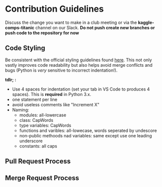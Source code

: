 # Contribution Guidelines

Discuss the change you want to make in a club meeting or via the **kaggle-comps-titanic** channel on our Slack. **Do not push create new branches or push code to the repository  for now**

## Code Styling

Be consistent with the official styling guidelines found [here](https://www.python.org/dev/peps/pep-0008/#when-to-use-trailing-commas). This not only vastly improves code readability but also helps avoid merge conflicts and bugs (Python is *very* sensitive to incorrect indentation!).

**tdlr; :**

- Use 4 spaces for indentation (set your tab in VS Code to produces 4 spaces). This is **required** in Python 3.x.
- one statement per line
- avoid useless comments like "Increment X"
- Naming:
  - modules: all-lowercase
  - class: CapWords
  - type variables: CapWords
  - functions and varibles: all-lowecase, words seperated by undescore
  - non-public methoods nad variables: same except use one leading underscore
  - constants: all caps

## Pull Request Process

## Merge Request Process